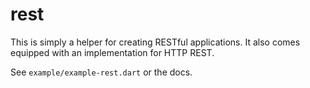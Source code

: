 rest
====

This is simply a helper for creating RESTful applications. It also comes
equipped with an implementation for HTTP REST.

See `example/example-rest.dart` or the docs.
